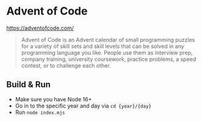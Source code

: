 # Advent of Code

https://adventofcode.com/

> Advent of Code is an Advent calendar of small programming puzzles for a variety of skill sets and skill levels that can be solved in any programming language you like. People use them as interview prep, company training, university coursework, practice problems, a speed contest, or to challenge each other.

## Build & Run

* Make sure you have Node 16+
* Go in to the specific year and day via `cd {year}/{day}`
* Run `node index.mjs`
